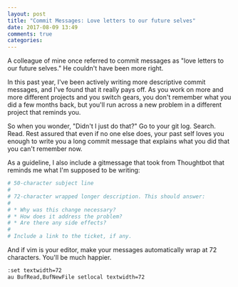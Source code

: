 ```yaml
---
layout: post
title: "Commit Messages: Love letters to our future selves"
date: 2017-08-09 13:49
comments: true
categories:
---
```


A colleague of mine once referred to commit messages as "love letters to our future selves."
He couldn't have been more right.

In this past year, I've been actively writing more descriptive commit messages, and
I've found that it really pays off. As you work on more and more different projects and
you switch gears, you don't remember what you did a few months back, but you'll run across
a new problem in a different project that reminds you.

So when you wonder, "Didn't I just do that?" Go to your git log. Search. Read. Rest assured
that even if no one else does, your past self loves you enough to write you a long commit message
that explains what you did that you can't remember now.

As a guideline, I also include a gitmessage that took from Thoughtbot that reminds me what I'm
supposed to be writing:

``` bash ~/.gitmessage
# 50-character subject line
#
# 72-character wrapped longer description. This should answer:
#
# * Why was this change necessary?
# * How does it address the problem?
# * Are there any side effects?
#
# Include a link to the ticket, if any.
```

And if vim is your editor, make your messages automatically wrap at 72 characters. You'll be
much happier.

``` bash ~/.vimrc
:set textwidth=72
au BufRead,BufNewFile setlocal textwidth=72
```
